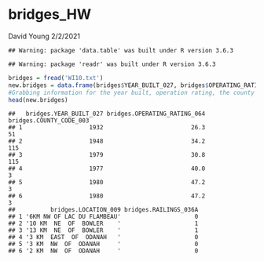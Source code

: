 bridges\_HW
================
David Young
2/2/2021

    ## Warning: package 'data.table' was built under R version 3.6.3

    ## Warning: package 'readr' was built under R version 3.6.3

``` r
bridges = fread('WI10.txt')
new.bridges = data.frame(bridges$YEAR_BUILT_027, bridges$OPERATING_RATING_064, bridges$COUNTY_CODE_003, bridges$LOCATION_009,bridges$RAILINGS_036A)
#Grabbing information for the year built, operation rating, the county code of the bridge, location of the bridge, and whether or not it has railings.
head(new.bridges)
```

    ##   bridges.YEAR_BUILT_027 bridges.OPERATING_RATING_064 bridges.COUNTY_CODE_003
    ## 1                   1932                         26.3                      51
    ## 2                   1948                         34.2                     115
    ## 3                   1979                         30.8                     115
    ## 4                   1977                         40.0                       3
    ## 5                   1980                         47.2                       3
    ## 6                   1980                         47.2                       3
    ##          bridges.LOCATION_009 bridges.RAILINGS_036A
    ## 1 '6KM NW OF LAC DU FLAMBEAU'                     0
    ## 2 '10 KM  NE  OF  BOWLER    '                     1
    ## 3 '13 KM  NE  OF  BOWLER    '                     1
    ## 4 '3 KM  EAST  OF  ODANAH   '                     0
    ## 5 '3 KM  NW  OF  ODANAH     '                     0
    ## 6 '2 KM  NW  OF  ODANAH     '                     0
